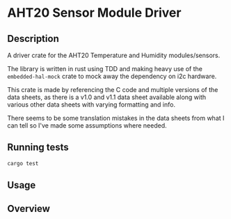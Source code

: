# AHT20 Sensor Module Driver

## Description

A driver crate for the AHT20 Temperature and Humidity modules/sensors.

The library is written in rust using TDD and making heavy use of the 
`embedded-hal-mock` crate to mock away the dependency on i2c hardware.

This crate is made by referencing the C code and multiple versions of the 
data sheets, as there is a v1.0 and v1.1 data sheet available along with various
other data sheets with varying formatting and info.

There seems to be some translation mistakes in the data sheets from what I can
tell so I've made some assumptions where needed.


## Running tests

```sh
cargo test
```


## Usage

## Overview

